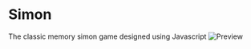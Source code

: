 # Simon
The classic memory simon game designed using Javascript
![Preview](https://i.ibb.co/dKp7P4X/sample.gif)
